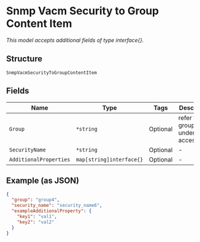 
# Snmp Vacm Security to Group Content Item

*This model accepts additional fields of type interface{}.*

## Structure

`SnmpVacmSecurityToGroupContentItem`

## Fields

| Name | Type | Tags | Description |
|  --- | --- | --- | --- |
| `Group` | `*string` | Optional | refer to group_name under access |
| `SecurityName` | `*string` | Optional | - |
| `AdditionalProperties` | `map[string]interface{}` | Optional | - |

## Example (as JSON)

```json
{
  "group": "group4",
  "security_name": "security_name6",
  "exampleAdditionalProperty": {
    "key1": "val1",
    "key2": "val2"
  }
}
```

